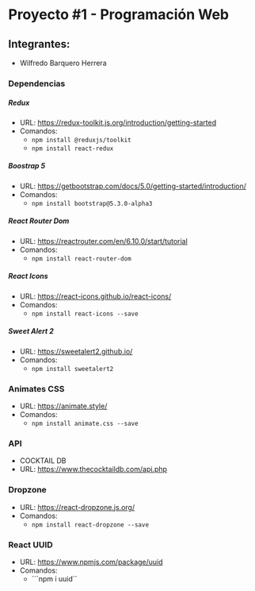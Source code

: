 # Proyecto #1 - Programación Web

## Integrantes: 
* Wilfredo Barquero Herrera

### Dependencias
##### Redux
* URL: https://redux-toolkit.js.org/introduction/getting-started
* Comandos:
   - ```npm install @reduxjs/toolkit```
   - ```npm install react-redux```
##### Boostrap 5
* URL: https://getbootstrap.com/docs/5.0/getting-started/introduction/
* Comandos:
   - ```npm install bootstrap@5.3.0-alpha3```

##### React Router Dom
* URL: https://reactrouter.com/en/6.10.0/start/tutorial
* Comandos:
   - ```npm install react-router-dom```

##### React Icons
* URL: https://react-icons.github.io/react-icons/
* Comandos:
   - ```npm install react-icons --save```

##### Sweet Alert 2
* URL: https://sweetalert2.github.io/
* Comandos:
   - ```npm install sweetalert2```

### Animates CSS
* URL: https://animate.style/
* Comandos:
   - ```npm install animate.css --save```
   
### API 
* COCKTAIL DB
* URL: https://www.thecocktaildb.com/api.php

### Dropzone
* URL: https://react-dropzone.js.org/
* Comandos:
   - ```npm install react-dropzone --save```

### React UUID
* URL: https://www.npmjs.com/package/uuid
* Comandos:
   - ```npm i uuid``
